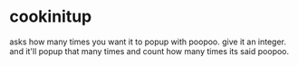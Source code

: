 # cookinitup

asks how many times you want it to popup with poopoo.
give it an integer. 
and it'll popup that many times and count how many times its said poopoo.
